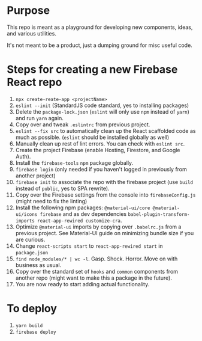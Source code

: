# Purpose

This repo is meant as a playground for developing new components, ideas, and various utilities.

It's not meant to be a product, just a dumping ground for misc useful code.

# Steps for creating a new Firebase React repo

1.  `npx create-reate-app <projectName>`
2.  `eslint --init` (StandardJS code standard, yes to installing packages)
3.  Delete the `package-lock.json` (`eslint` will only use `npm` instead of `yarn`) and run `yarn` again.
3.  Copy over and tweak `.eslintrc` from previous project.
4.  `eslint --fix src` to automatically clean up the React scaffolded code as much as possible.  (`eslint` should be installed globally as well)
5.  Manually clean up rest of lint errors.  You can check with `eslint src`.
6.  Create the project Firebase (enable Hosting, Firestore, and Google Auth).
7.  Install the `firebase-tools` `npm` package globally.
8.  `firebase login` (only needed if you haven't logged in previously from another project)
9.  `firebase init` to associate the repo with the firebase project (use `build` instead of `public`, yes to SPA rewrite).
10. Copy over the Firebase settings from the console into `firebaseConfig.js` (might need to fix the linting)
11. Install the following npm packages: `@material-ui/core @material-ui/icons firebase` and as dev dependencies `babel-plugin-transform-imports react-app-rewired customize-cra`.
12. Optimize `@material-ui` imports by copying over `.babelrc.js` from a previous project.  See Material-UI guide on minimizing bundle size if you are curious.
13. Change `react-scripts start` to `react-app-rewired start` in `package.json`
14. `find node_modules/* | wc -l`.  Gasp.  Shock.  Horror.  Move on with business as usual.
15. Copy over the standard set of `hooks` and `common` components from another repo (might want to make this a package in the future).
16. You are now ready to start adding actual functionality.

# To deploy

1.  `yarn build`
2.  `firebase deploy`